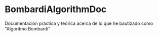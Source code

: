 BombardiAlgorithmDoc
====================

Documentación práctica y teórica acerca de lo que he bautizado como "Algoritmo Bombardi"
